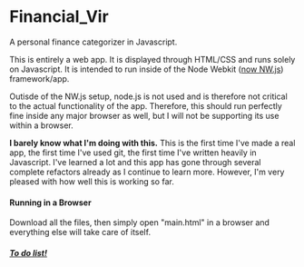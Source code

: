 # Financial_Vir
A personal finance categorizer in Javascript.

This is entirely a web app.  It is displayed through HTML/CSS and runs solely on Javascript.  It is intended to run inside of the Node Webkit ([now NW.js](http://nwjs.io)) framework/app.

Outisde of the NW.js setup, node.js is not used and is therefore not critical to the actual functionality of the app.  Therefore, this should run perfectly fine inside any major browser as well, but I will not be supporting its use within a browser.

**I barely know what I'm doing with this.**  This is the first time I've made a real app, the first time I've used git, the first time I've written heavily in Javascript.  I've learned a lot and this app has gone through several complete refactors already as I continue to learn more.  However, I'm very pleased with how well this is working so far.

#### Running in a Browser
Download all the files, then simply open "main.html" in a browser and everything else will take care of itself.

##### [To do list!](TODO.md)